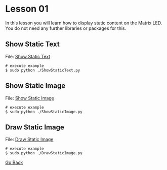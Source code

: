 # Lesson 01

In this lesson you will learn how to display static content on the Matrix LED. You do not need any further libraries or packages for this.

## Show Static Text

File: [Show Static Text](./ShowStaticText.py)

```shell
# execute example
$ sudo python ./ShowStaticText.py
```

## Show Static Image

File: [Show Static Image](./ShowStaticImage.py)

```shell
# execute example
$ sudo python ./ShowStaticImage.py
```

## Draw Static Image

File: [Draw Static Image](./DrawStaticImage.py)

```shell
# execute example
$ sudo python ./DrawStaticImage.py
```

[Go Back](../readme.md)
